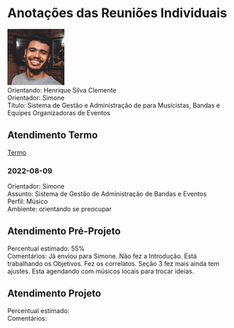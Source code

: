 # Anotações das Reuniões Individuais  

![foto](foto.png "foto")  
Orientando: Henrique Silva Clemente  
Orientador: Simone  
Título: Sistema de Gestão e Administração de para Musicistas, Bandas e Equipes Organizadoras de Eventos  

## Atendimento Termo  

[Termo](Termo.pdf "Termo")  

### 2022-08-09

Orientador: Simone  
Assunto: Sistema de Gestão de Administração de Bandas e Eventos  
Perfil: Músico  
Ambiente: orientando se preocupar  

## Atendimento Pré-Projeto  

Percentual estimado: 55%  
Comentários: Já enviou para Simone. Não fez a Introdução. Está trabalhando os Objetivos. Fez os correlatos. Seção 3 fez mais ainda tem ajustes. Esta agendando com músicos locais para trocar ideias.  

## Atendimento Projeto  

Percentual estimado:  
Comentários:  
